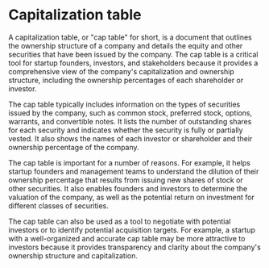 # Capitalization table

A capitalization table, or "cap table" for short, is a document that outlines the ownership structure of a company and details the equity and other securities that have been issued by the company. The cap table is a critical tool for startup founders, investors, and stakeholders because it provides a comprehensive view of the company's capitalization and ownership structure, including the ownership percentages of each shareholder or investor.

The cap table typically includes information on the types of securities issued by the company, such as common stock, preferred stock, options, warrants, and convertible notes. It lists the number of outstanding shares for each security and indicates whether the security is fully or partially vested. It also shows the names of each investor or shareholder and their ownership percentage of the company.

The cap table is important for a number of reasons. For example, it helps startup founders and management teams to understand the dilution of their ownership percentage that results from issuing new shares of stock or other securities. It also enables founders and investors to determine the valuation of the company, as well as the potential return on investment for different classes of securities.

The cap table can also be used as a tool to negotiate with potential investors or to identify potential acquisition targets. For example, a startup with a well-organized and accurate cap table may be more attractive to investors because it provides transparency and clarity about the company's ownership structure and capitalization.